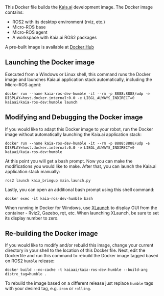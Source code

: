 This Docker file builds the [Kaia.ai](https://kaia.ai/) development image. The Docker image contains:
- ROS2 with its desktop environment (rviz, etc.)
- Micro-ROS base
- Micro-ROS agent
- A workspace with Kaia.ai ROS2 packages

A pre-built image is available at [Docker Hub](https://hub.docker.com/r/kaiaai/kaia-ros-dev)

## Launching the Docker image
Executed from a Windows or Linux shell, this command runs the Docker image and launches
Kaia.ai application stack automatically, including the Micro-ROS agent:
```
docker run --name kaia-ros-dev-humble -it --rm -p 8888:8888/udp -e DISPLAY=host.docker.internal:0.0 -e LIBGL_ALWAYS_INDIRECT=0 kaiaai/kaia-ros-dev:humble launch
```

## Modifying and Debugging the Docker image
If you would like to adapt this Docker image to your robot, run the Docker image without
automatically launching the Kaia.ai application stack:
```
docker run --name kaia-ros-dev-humble -it --rm -p 8888:8888/udp -e DISPLAY=host.docker.internal:0.0 -e LIBGL_ALWAYS_INDIRECT=0 kaiaai/kaia-ros-dev:humble
```

At this point you will get a bash prompt. Now you can make the modifications you would like
to make. After that, you can launch the Kaia.ai application stack manually:
```
ros2 launch kaia_bringup main.launch.py
```

Lastly, you can open an additional bash prompt using this shell command:
```
docker exec -it kaia-ros-dev-humble bash
```

When running in Docker for Windows, use [XLaunch](https://sourceforge.net/projects/xming/)
to display GUI from the container - Rviz2, Gazebo, rqt, etc.
When launching XLaunch, be sure to set its display number to zero.

## Re-building the Docker image
If you would like to modify and/or rebuild this image, change your current directory in
your shell to the location of this Docker file. Next, edit the Dockerfile and run this
command to rebuild the Docker image tagged based on ROS2 `humble` release:
```
docker build --no-cache -t kaiaai/kaia-ros-dev:humble --build-arg distro_tag=humble .
```
To rebuild the image based on a different release just replace
`humble` tags with your desired tag, e.g. `iron` or `rolling`.
